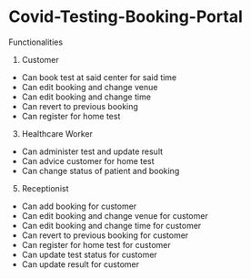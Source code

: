 # Covid-Testing-Booking-Portal

Functionalities

1) Customer
- Can book test at said center for said time
- Can edit booking and change venue
- Can edit booking and change time
- Can revert to previous booking
- Can register for home test

3) Healthcare Worker
- Can administer test and update result
- Can advice customer for home test
- Can change status of patient and booking

5) Receptionist
- Can add booking for customer
- Can edit booking and change venue for customer
- Can edit booking and change time for customer
- Can revert to previous booking for customer
- Can register for home test for customer
- Can update test status for customer
- Can update result for customer
